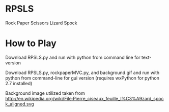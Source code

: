RPSLS
=====

Rock Paper Scissors Lizard Spock

How to Play
===========

Download RPSLS.py and run with python from command line for text-version

Download RPSLS.py, rockpaperMVC.py, and background.gif and run with python from command-line for gui version
(requires wxPython for python 2.7 installed)


Background image utilized taken from http://en.wikipedia.org/wiki/File:Pierre_ciseaux_feuille_l%C3%A9zard_spock_aligned.svg
